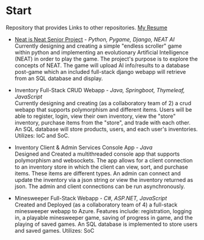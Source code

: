 # Start
Repository that provides Links to other repositories.
[My Resume](https://github.com/MikeUchmanowicz/Resume/)
- [Neat is Neat Senior Project](https://github.com/MikeUchmanowicz/Neat-is-Neat-Senior-Project/) - *Python, Pygame, Django, NEAT AI*  
Currently designing and creating a simple "endless scroller" game within python and implementing an evolutionary Artificial Intelligence (NEAT) in order to play the game. The project's purpose is to explore the concepts of NEAT. The game will upload AI info/results to a database post-game which an included full-stack django webapp will retrieve from an SQL database and display.

- Inventory Full-Stack CRUD Webapp - *Java, Springboot, Thymeleaf, JavaScript*  
Currently designing and creating (as a collaboratory team of 2) a crud webapp that supports polymorphism and different items. Users will be able to register, login, view their own inventory, view the "store" inventory, purchase items from the "store", and trade with each other. An SQL database will store products, users, and each user's inventories. Utilizes: IoC and SoC.

- Inventory Client & Admin Services Console App - *Java*  
Designed and Created a multithreaded console app that supports polymorphism and websockets. The app allows for a client connection to an inventory store in which the client can view, sort, and purchase items. These items are different types. An admin can connect and update the inventory via a json string or view the inventory returned as json. The admin and client connections can be run asynchronously.

- Minesweeper Full-Stack Webapp - *C#, ASP.NET, JavaScript*  
Created and Deployed (as a collaboratory team of 4) a full-stack minesweeper webapp to Azure. Features include: registration, logging in, a playable minesweeper game, saving of progress in game, and the playing of saved games. An SQL database is implemented to store users and saved games. Utilizes: SoC
